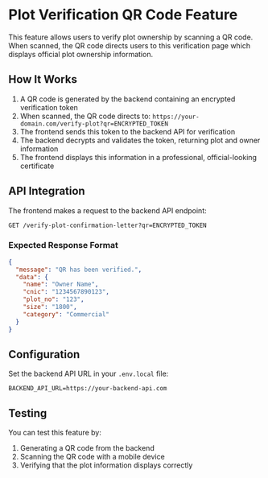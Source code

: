 # Plot Verification QR Code Feature

This feature allows users to verify plot ownership by scanning a QR code. When scanned, the QR code directs users to this verification page which displays official plot ownership information.

## How It Works

1. A QR code is generated by the backend containing an encrypted verification token
2. When scanned, the QR code directs to: `https://your-domain.com/verify-plot?qr=ENCRYPTED_TOKEN`
3. The frontend sends this token to the backend API for verification
4. The backend decrypts and validates the token, returning plot and owner information
5. The frontend displays this information in a professional, official-looking certificate

## API Integration

The frontend makes a request to the backend API endpoint:
```
GET /verify-plot-confirmation-letter?qr=ENCRYPTED_TOKEN
```

### Expected Response Format

```json
{
  "message": "QR has been verified.",
  "data": {
    "name": "Owner Name",
    "cnic": "1234567890123",
    "plot_no": "123",
    "size": "1800",
    "category": "Commercial"
  }
}
```

## Configuration

Set the backend API URL in your `.env.local` file:
```
BACKEND_API_URL=https://your-backend-api.com
```

## Testing

You can test this feature by:
1. Generating a QR code from the backend
2. Scanning the QR code with a mobile device
3. Verifying that the plot information displays correctly